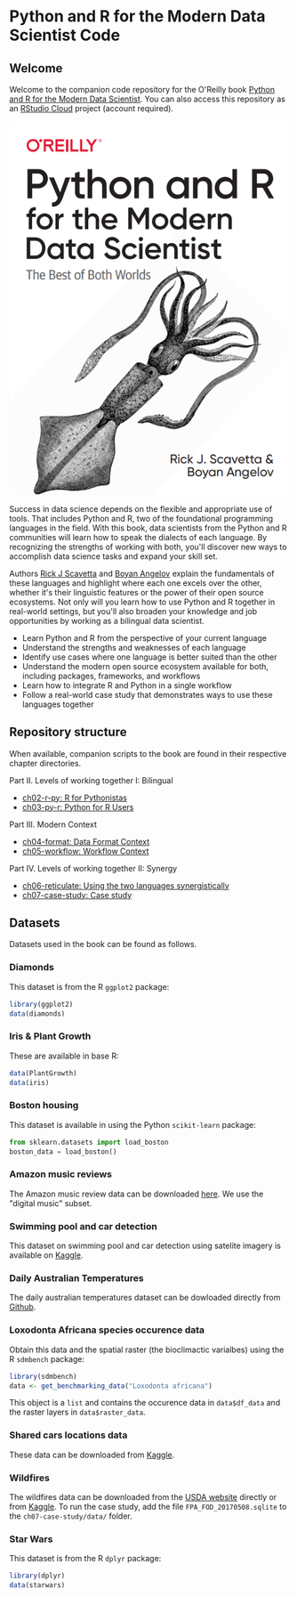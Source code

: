 # Python and R for the Modern Data Scientist Code

## Welcome

Welcome to the companion code repository for the O'Reilly book [Python and R for the Modern Data Scientist](https://learning.oreilly.com/library/view/python-and-r/9781492093398/). You can also access this repository as an [RStudio Cloud](https://rstudio.cloud/project/2534578) project (account required). 

![](book_cover.png)

Success in data science depends on the flexible and appropriate use of tools. That includes Python and R, two of the foundational programming languages in the field. With this book, data scientists from the Python and R communities will learn how to speak the dialects of each language. By recognizing the strengths of working with both, you'll discover new ways to accomplish data science tasks and expand your skill set.

Authors [Rick J Scavetta](https://www.linkedin.com/in/rick-scavetta/) and [Boyan Angelov](https://www.linkedin.com/in/angelovboyan/) explain the fundamentals of these languages and highlight where each one excels over the other, whether it's their linguistic features or the power of their open source ecosystems. Not only will you learn how to use Python and R together in real-world settings, but you'll also broaden your knowledge and job opportunities by working as a bilingual data scientist.

* Learn Python and R from the perspective of your current language
* Understand the strengths and weaknesses of each language
* Identify use cases where one language is better suited than the other
* Understand the modern open source ecosystem available for both, including packages, frameworks, and workflows
* Learn how to integrate R and Python in a single workflow
* Follow a real-world case study that demonstrates ways to use these languages together

## Repository structure

When available, companion scripts to the book are found in their respective chapter directories. 

Part II. Levels of working together I: Bilingual
* [ch02-r-py: R for Pythonistas](ch02)
* [ch03-py-r: Python for R Users](ch03)

Part III. Modern Context
* [ch04-format: Data Format Context](ch04)
* [ch05-workflow: Workflow Context](ch05)

Part IV. Levels of working together II: Synergy

* [ch06-reticulate: Using the two languages synergistically](ch06)
* [ch07-case-study: Case study](ch07)

## Datasets

Datasets used in the book can be found as follows.

### Diamonds

This dataset is from the R `ggplot2` package:

```r
library(ggplot2)
data(diamonds)
```

### Iris & Plant Growth

These are available in base R:

```r
data(PlantGrowth)
data(iris)
```

### Boston housing

This dataset is available in using the Python `scikit-learn` package:

```python
from sklearn.datasets import load_boston
boston_data = load_boston()
```

### Amazon music reviews

The Amazon music review data can be downloaded [here](http://jmcauley.ucsd.edu/data/amazon/). We use the "digital music" subset.

### Swimming pool and car detection

This dataset on swimming pool and car detection using satelite imagery is available on [Kaggle](https://www.kaggle.com/kbhartiya83/swimming-pool-and-car-detection).

### Daily Australian Temperatures

The daily australian temperatures dataset can be dowloaded directly from [Github](https://raw.githubusercontent.com/jbrownlee/Datasets/master/daily-min-temperatures.csv).

### Loxodonta Africana species occurence data

Obtain this data and the spatial raster (the bioclimactic varialbes) using the R `sdmbench` package: 

```r
library(sdmbench)
data <- get_benchmarking_data("Loxodonta africana")
```

This object is a `list` and contains the occurence data in `data$df_data` and the raster layers in `data$raster_data`.

### Shared cars locations data

These data can be downloaded from [Kaggle](https://www.kaggle.com/gidutz/autotel-shared-car-locations).

### Wildfires

The wildfires data can be downloaded from the [USDA website](https://doi.org/10.2737/RDS-2013-0009.4) directly or from [Kaggle](https://www.kaggle.com/rtatman/188-million-us-wildfires). To run the case study, add the file `FPA_FOD_20170508.sqlite` to the `ch07-case-study/data/` folder.

### Star Wars

This dataset is from the R `dplyr` package:

```r
library(dplyr)
data(starwars)
```

